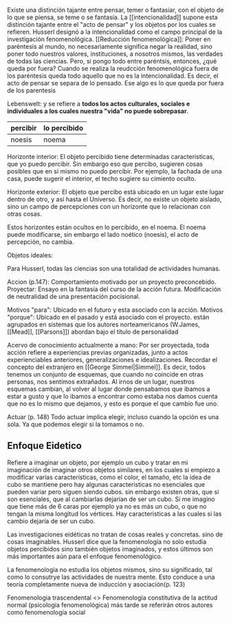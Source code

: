 Existe una distinción tajante entre pensar, temer o fantasiar, con el objeto de lo que se piensa, se teme o se fantasía. La [[intencionalidad]] supone esta distinción tajante entre el "acto de pensar" y los objetos por los cuales se refieren.
Husserl designó a la intencionalidad como el campo principal de la investigación fenomenológica.
[[Reducción fenomenológica]]: Poner en paréntesis al mundo, no necesariamente significa negar la realidad, sino poner todo nuestros valores, instituciones, a nosotros mismos, las verdades de todas las ciencias. Pero, si pongo todo entre paréntsis, entonces, ¿qué queda por fuera? 
Cuando se realiza la reudcción fenomenológica fuera de los paréntesis queda todo aquello que no es la intencionalidad. Es decir, el acto de pensar se separa de lo pensado. Ese algo es lo que queda por fuera de los parentesis







Lebenswelt: y se refiere a **todos los actos culturales, sociales e individuales a los cuales nuestra "vida" no puede sobrepasar**.

| percibir | lo percibido|
|----------|-------------|
| noesis   | noema       |


Horizonte interior: El objeto percibido tiene determinadas características, que yo puedo percibir. Sin embargo eso que percibo,  sugieren cosas posibles que en si mismo no puedo percibir. Por ejemplo, la fachada de una casa, puede sugerir el interior, el techo sugiere su cimiento oculto. 

Horizonte exterior: El objeto que percibo está ubicado en un lugar este lugar dentro de otro, y así hasta el Universo. Es decir, no existe un objeto aislado, sino un campo de percepciones con un horizonte que lo relacionan con otras cosas. 

Estos horizontes están ocultos en lo percibido, en el noema. El noema puede modificarse, sin embargo el lado noético (noesis), el acto de percepción, no cambia. 


Objetos ideales: 


Para Husserl, todas las ciencias son una totalidad de actividades humanas. 



Accion (p.147): Comportamiento motivado por un proyecto preconcebido.
Proyectar: Ensayo en la fantasía del curso de la acción futura. Modificación de neutralidad de una presentación pocisional.

Motivos "para": Ubicado en el futuro y esta asociado con la acción.
Motivos "porque": Ubicado en el pasado y está asociado con el proyecto. están agrupados en sistemas que los autores norteamericanos (W.James, [[Mead]], [[Parsons]]) abordan bajo el título de personalidad




Acervo de conocimiento actualmente a mano:  Por ser proyectada, toda acción refiere a experiencias previas organizadas, junto a actos experienciables anteriores, generalizaciones e idealizaciones. Recordar el concepto del extranjero en [[George Simmel|Simmel]]. Es decir, todos tenemos un conjunto de esquemas, que cuando no coincide en otras personas, nos sentimos extrañados. Al irnos de un lugar, nuestros esquemas cambian, al volver al lugar donde pensabamos que ibamos a estar a gusto y que lo ibamos a encontrar como estaba nos damos cuenta que no es lo mismo que dejamos, y esto es porque el que cambio fue uno.


Actuar (p. 148) Todo actuar implica elegir, incluso cuando la opción es una sola. Ya que podemos elegir si la tomamos o no.


## Enfoque Eidetico
Refiere a imaginar un objeto, por ejemplo un cubo y tratar en mi imaginación de imaginar otros objetos similares, en los cuales si empiezo a modificar varias características, como el color, el tamaño, etc la idea de cubo se mantiene pero hay algunas caracteristicas no esenciales que pueden variar pero siguen siendo cubos. sin embargo existen otras, que si son esenciales, que al cambiarlas dejarían de ser un cubo. Si me imagino que tiene más de 6 caras por ejemplo ya no es más un cubo, o que no tengan la misma longitud los vértices. Hay caracteristicas a las cuales si las cambio dejaría de ser un cubo.

Las investigaciones eidéticas no tratan de cosas reales y concretas. sino de cosas imaginables. Husserl dice que la fenomenología no solo estudia objetos percibidos sino también objetos imaginados, y estos últimos son más importantes aún para el enfoque fenomenológico.

La fenomenología no estudia los objetos mismos, sino su significado, tal como lo consutrye las actividades de nuestra mente.
Esto conduce a una teoría completamente nueva de inducción y asociación(p. 123)



Fenomenologia trascendental <> Fenomenología constitutiva de la actitud normal (psicología fenomenológica) más tarde se referirán otros autores como fenomenología social
